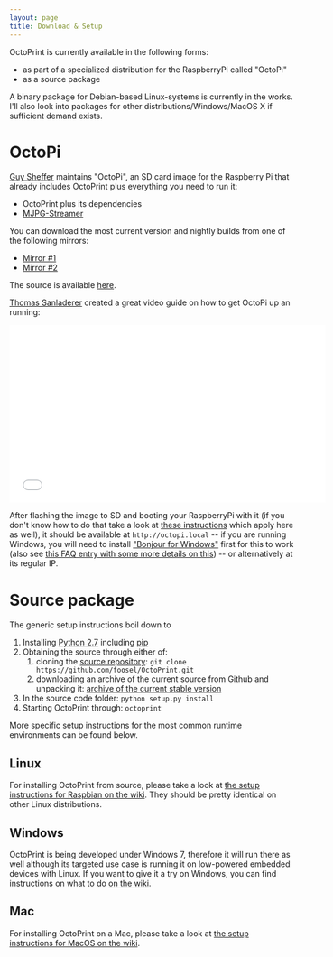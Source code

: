 ```yaml
---
layout: page
title: Download & Setup
---
```

OctoPrint is currently available in the following forms:

* as part of a specialized distribution for the RaspberryPi called "OctoPi"
* as a source package

A binary package for Debian-based Linux-systems is currently in the works. I'll also look into packages
for other distributions/Windows/MacOS X if sufficient demand exists.

OctoPi
======

[Guy Sheffer](https://github.com/guysoft) maintains "OctoPi", an SD card image for the Raspberry Pi that already includes
OctoPrint plus everything you need to run it:

* OctoPrint plus its dependencies
* [MJPG-Streamer](http://sourceforge.net/apps/mediawiki/mjpg-streamer/index.php?title=Main_Page)

You can download the most current version and nightly builds from one of the following mirrors:

* [Mirror #1](http://docstech.net/OctoPiMirror/)
* [Mirror #2](http://mariogrip.com/OctoPiMirror/)

The source is available [here](https://github.com/guysoft/OctoPi).

[Thomas Sanladerer](https://www.youtube.com/channel/UCb8Rde3uRL1ohROUVg46h1A) created a great video guide on how to get OctoPi up an running:

<div>
    <iframe width="560" height="315" src="//www.youtube.com/embed/EHzN_MwunmE" frameborder="0" allowfullscreen="allowfullscreen">&nbsp;</iframe>
</div>

After flashing the image to SD and booting your RaspberryPi with it (if you don't know how to do that take a look
at [these instructions](http://elinux.org/RPi_Easy_SD_Card_Setup) which apply here as well), it should be available at `http://octopi.local` -- if
you are running Windows, you will need to install ["Bonjour for Windows"](http://support.apple.com/kb/DL999) first for this to work (also see [this FAQ entry with some more details on this](https://github.com/foosel/OctoPrint/wiki/FAQ#i-cant-reach-my-octopi-under-octopilocal-under-windows-why)) --
or alternatively at its regular IP.

Source package
==============

The generic setup instructions boil down to 

1. Installing [Python 2.7](https://www.python.org/) including [pip](https://pip.pypa.io/en/latest/installing.html)
2. Obtaining the source through either of:
   1. cloning the [source repository](https://github.com/foosel/OctoPrint.git): ``git clone https://github.com/foosel/OctoPrint.git``
   2. downloading an archive of the current source from Github and unpacking it: [archive of the current stable version](https://github.com/foosel/OctoPrint/archive/master.zip)
3. In the source code folder: ``python setup.py install``
4. Starting OctoPrint through: ``octoprint``

More specific setup instructions for the most common runtime environments can be found below.

Linux
-----

For installing OctoPrint from source, please take a look at [the setup instructions for Raspbian on the wiki](https://github.com/foosel/OctoPrint/wiki/Setup-on-a-Raspberry-Pi-running-Raspbian).
They should be pretty identical on other Linux distributions.

Windows
-------

OctoPrint is being developed under Windows 7, therefore it will run there as well although its targeted use case
is running it on low-powered embedded devices with Linux. If you want to give it a try on Windows, you can find
instructions on what to do [on the wiki](https://github.com/foosel/OctoPrint/wiki/Setup-on-Windows).

Mac
---

For installing OctoPrint on a Mac, please take a look at [the setup instructions for MacOS on the wiki](https://github.com/foosel/OctoPrint/wiki/Setup-on-Mac).

